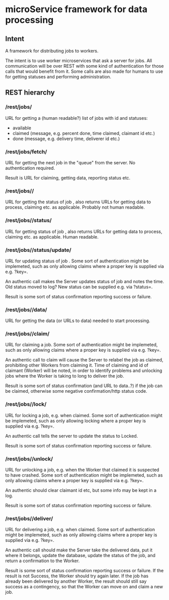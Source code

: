 # microService framework for data processing


## Intent
A framework for distributing jobs to workers.

The intent is to use worker microservices that ask a server for jobs. All
communication will be over REST with some kind of authentication for those
calls that would benefit from it. Some calls are also made for humans to use
for getting statuses and performing administration.


## REST hierarchy

### /rest/jobs/

URL for getting a (human readable?) list of jobs with id and statuses:
- available
- claimed (message, e.g. percent done, time claimed, claimant id etc.)
- done (message, e.g. delivery time, deliverer id etc.)

### /rest/jobs/fetch/

URL for getting the next job in the "queue" from the server.  No authentication
required.

Result is URL for claiming, getting data, reporting status etc.


### /rest/jobs/<id>/

URL for getting the status of job <id>, also returns URLs for getting data to
process, claiming etc. as applicable. Probably not human readable.


### /rest/jobs/<id>/status/

URL for getting status of job <id>, also returns URLs for getting data to
process, claiming etc. as applicable. Human readable.

### /rest/jobs/<id>/status/update/

URL for updating status of job <id>. Some sort of authentication might be
implemeted, such as only allowing claims where a proper key is supplied via
e.g. ?key=.

An authentic call makes the Server updates status of job and notes the time.
Old status moved to log? New status can be supplied e.g. via ?status=.

Result is some sort of status confirmation reporting success or failure.


### /rest/jobs/<id>/data/
URL for getting the data (or URLs to data) needed to start processing.


### /rest/jobs/<id>/claim/
URL for claiming a job. Some sort of authentication might be implemeted, such
as only allowing claims where a proper key is supplied via e.g. ?key=.

An authentic call to claim will cause the Server to relabel the job as claimed,
prohibiting other Workers from claiming it. Time of claiming and id of claimant
(Worker) will be noted, in order to identify problems and unlocking jobs where
the Worker is taking to long to deliver the job.

Result is some sort of status confirmation (and URL to data..?) if the job can
be claimed, otherwise some negative confirmation/http status code.


### /rest/jobs/<id>/lock/
URL for locking a job, e.g. when claimed. Some sort of authentication might be
implemeted, such as only allowing locking where a proper key is supplied via
e.g. ?key=.

An authentic call tells the server to update the status to Locked.

Result is some sort of status confirmation reporting success or failure.


### /rest/jobs/<id>/unlock/
URL for unlocking a job, e.g. when the Worker that claimed it is suspected to
have crashed. Some sort of authentication might be implemeted, such as only
allowing claims where a proper key is supplied via e.g. ?key=.

An authentic should clear claimant id etc, but some info may be kept in a log.

Result is some sort of status confirmation reporting success or failure.


### /rest/jobs/<id>/deliver/
URL for delivering a job, e.g. when claimed. Some sort of authentication might
be implemeted, such as only allowing claims where a proper key is supplied via
e.g. ?key=.

An authentic call should make the Server take the delivered data, put it where
it belongs, update the database, update the status of the job, and return a
confirmation to the Worker.

Result is some sort of status confirmation reporting success or failure.  If
the result is not Success, the Worker should try again later. If the job has
already been delivered by another Worker, the result should still say success
as a contingency, so that the Worker can move on and claim a new job.
